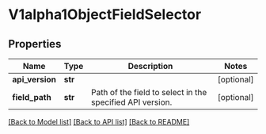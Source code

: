 # V1alpha1ObjectFieldSelector

## Properties
Name | Type | Description | Notes
------------ | ------------- | ------------- | -------------
**api_version** | **str** |  | [optional] 
**field_path** | **str** | Path of the field to select in the specified API version. | [optional] 

[[Back to Model list]](../README.md#documentation-for-models) [[Back to API list]](../README.md#documentation-for-api-endpoints) [[Back to README]](../README.md)



